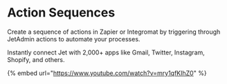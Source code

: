 # Action Sequences

Create a sequence of actions in Zapier or Integromat by triggering through JetAdmin actions to automate your processes.&#x20;

Instantly connect Jet with 2,000+ apps like Gmail, Twitter, Instagram, Shopify, and others.

{% embed url="https://www.youtube.com/watch?v=mry1qfKIhZ0" %}
